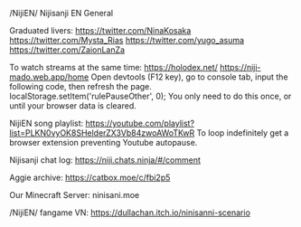 /NijiEN/ Nijisanji EN General

Graduated livers:
https://twitter.com/NinaKosaka 
https://twitter.com/Mysta_Rias 
https://twitter.com/yugo_asuma 
https://twitter.com/ZaionLanZa 

To watch streams at the same time:
https://holodex.net/
https://niji-mado.web.app/home
Open devtools (F12 key), go to console tab, input the following code, then refresh the page.
localStorage.setItem('rulePauseOther', 0);
You only need to do this once, or until your browser data is cleared.

NijiEN song playlist:
https://youtube.com/playlist?list=PLKN0vyOK8SHelderZX3Vb84zwoAWoTKwR
To loop indefinitely get a browser extension preventing Youtube autopause.

Nijisanji chat log:
https://niji.chats.ninja/#/comment

Aggie archive:
https://catbox.moe/c/fbi2p5

Our Minecraft Server:
ninisani.moe

/NijiEN/ fangame VN:
https://dullachan.itch.io/ninisanni-scenario